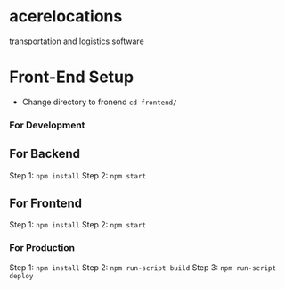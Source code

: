 # acerelocations

transportation and logistics software

# Front-End Setup

- Change directory to fronend `cd frontend/`

### For Development

## For Backend

Step 1: `npm install`
Step 2: `npm start`

## For Frontend

Step 1: `npm install`
Step 2: `npm start`

### For Production

Step 1: `npm install`
Step 2: `npm run-script build`
Step 3: `npm run-script deploy`
